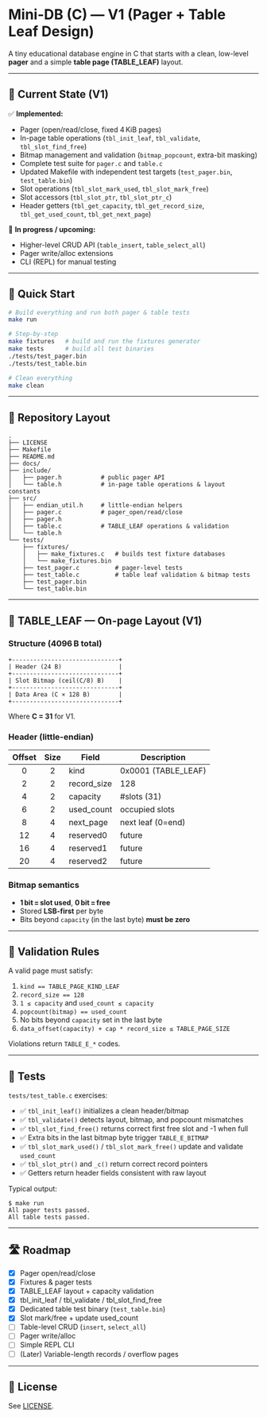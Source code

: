 # Mini-DB (C) — V1 (Pager + Table Leaf Design)

A tiny educational database engine in C that starts with a clean, low-level **pager** and a simple **table page (TABLE_LEAF)** layout.

---

## 🔧 Current State (V1)

✅ **Implemented:**
- Pager (open/read/close, fixed 4 KiB pages)
- In-page table operations (`tbl_init_leaf`, `tbl_validate`, `tbl_slot_find_free`)
- Bitmap management and validation (`bitmap_popcount`, extra-bit masking)
- Complete test suite for `pager.c` and `table.c`
- Updated Makefile with independent test targets (`test_pager.bin`, `test_table.bin`)
- Slot operations (`tbl_slot_mark_used`, `tbl_slot_mark_free`)
- Slot accessors (`tbl_slot_ptr`, `tbl_slot_ptr_c`)
- Header getters (`tbl_get_capacity`, `tbl_get_record_size`, `tbl_get_used_count`, `tbl_get_next_page`)

🧩 **In progress / upcoming:**
- Higher-level CRUD API (`table_insert`, `table_select_all`)
- Pager write/alloc extensions
- CLI (REPL) for manual testing

---

## 🚀 Quick Start

```bash
# Build everything and run both pager & table tests
make run

# Step-by-step
make fixtures   # build and run the fixtures generator
make tests      # build all test binaries
./tests/test_pager.bin
./tests/test_table.bin

# Clean everything
make clean
```

---

## 📁 Repository Layout

```
.
├── LICENSE
├── Makefile
├── README.md
├── docs/
├── include/
│   ├── pager.h           # public pager API
│   └── table.h           # in-page table operations & layout constants
├── src/
│   ├── endian_util.h     # little-endian helpers
│   ├── pager.c           # pager_open/read/close
│   ├── pager.h
│   ├── table.c           # TABLE_LEAF operations & validation
│   └── table.h
└── tests/
    ├── fixtures/
    │   ├── make_fixtures.c   # builds test fixture databases
    │   └── make_fixtures.bin
    ├── test_pager.c          # pager-level tests
    ├── test_table.c          # table leaf validation & bitmap tests
    ├── test_pager.bin
    └── test_table.bin
```

---

## 🧱 TABLE_LEAF — On-page Layout (V1)

### Structure (4096 B total)

```
+------------------------------+
| Header (24 B)                |
+------------------------------+
| Slot Bitmap (ceil(C/8) B)    |
+------------------------------+
| Data Area (C × 128 B)        |
+------------------------------+
```

Where **C = 31** for V1.

### Header (little-endian)

| Offset | Size | Field         | Description |
|:------:|:----:|---------------|--------------|
| 0 | 2 | kind | 0x0001 (TABLE_LEAF) |
| 2 | 2 | record_size | 128 |
| 4 | 2 | capacity | #slots (31) |
| 6 | 2 | used_count | occupied slots |
| 8 | 4 | next_page | next leaf (0=end) |
| 12 | 4 | reserved0 | future |
| 16 | 4 | reserved1 | future |
| 20 | 4 | reserved2 | future |

### Bitmap semantics
- **1 bit = slot used**, **0 bit = free**
- Stored **LSB-first** per byte
- Bits beyond `capacity` (in the last byte) **must be zero**

---

## 🧩 Validation Rules

A valid page must satisfy:

1. `kind == TABLE_PAGE_KIND_LEAF`
2. `record_size == 128`
3. `1 ≤ capacity` and `used_count ≤ capacity`
4. `popcount(bitmap) == used_count`
5. No bits beyond `capacity` set in the last byte
6. `data_offset(capacity) + cap * record_size ≤ TABLE_PAGE_SIZE`

Violations return `TABLE_E_*` codes.

---

## 🧪 Tests

`tests/test_table.c` exercises:

- ✅ `tbl_init_leaf()` initializes a clean header/bitmap
- ✅ `tbl_validate()` detects layout, bitmap, and popcount mismatches
- ✅ `tbl_slot_find_free()` returns correct first free slot and -1 when full
- ✅ Extra bits in the last bitmap byte trigger `TABLE_E_BITMAP`
- ✅ `tbl_slot_mark_used()` / `tbl_slot_mark_free()` update and validate `used_count`
- ✅ `tbl_slot_ptr()` and `_c()` return correct record pointers
- ✅ Getters return header fields consistent with raw layout


Typical output:

```
$ make run
All pager tests passed.
All table tests passed.
```

---

## 🛣️ Roadmap

- [x] Pager open/read/close
- [x] Fixtures & pager tests
- [x] TABLE_LEAF layout + capacity validation
- [x] tbl_init_leaf / tbl_validate / tbl_slot_find_free
- [x] Dedicated table test binary (`test_table.bin`)
- [x] Slot mark/free + update used_count
- [ ] Table-level CRUD (`insert`, `select_all`)
- [ ] Pager write/alloc
- [ ] Simple REPL CLI
- [ ] (Later) Variable-length records / overflow pages

---

## 🪪 License

See [LICENSE](LICENSE).
